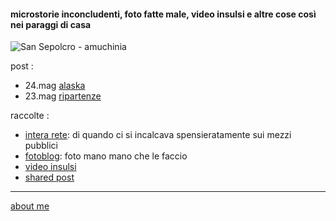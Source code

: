 #### microstorie inconcludenti, foto fatte male, video insulsi e altre cose così nei paraggi di casa  

![](https://live.staticflickr.com/65535/50147666043_ec78e5b5ec.jpg "San Sepolcro - amuchinia ")

post :  
- 24.mag [alaska](https://cacioman.github.io/20wk21-ciccio-alaska.html)  
- 23.mag [ripartenze](/20wk21-ciccio-ripartenze.md)   

raccolte :  
- [intera rete](https://cacioman.github.io/interarete.html): di quando ci si incalcava spensieratamente sui mezzi pubblici  
- [fotoblog](https://www.flickr.com/photos/cacioman): foto mano mano che le faccio
- [video insulsi](https://www.youtube.com/channel/UCDoy-lXaaJVugJ9bLVSXGJw)
- [shared post](https://t.me/cacioshared)  

---    
[about me](https://about.me/cacioman)  

<!---  

--->  

